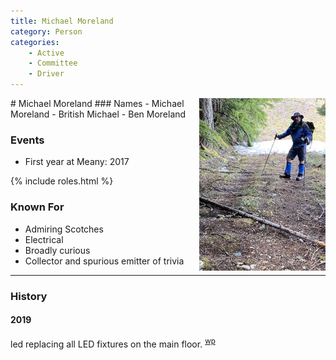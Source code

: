 ```yaml
---
title: Michael Moreland
category: Person
categories:
    - Active
    - Committee
    - Driver
---
```

<img src="img/2020-Michael-Moreland.jpeg" alt="photo of Michael Moreland" align="right" style="width: 40%">
# Michael Moreland
### Names
- Michael Moreland
- British Michael
- Ben Moreland

### Events
- First year at Meany: 2017

{% include roles.html %}
### Known For
- Admiring Scotches
- Electrical
- Broadly curious
- Collector and spurious emitter of trivia

---
### History
#### 2019

led replacing all LED fixtures on the main floor. <sup>[wp][]</sup>


[wp]: Work-Parties#2019
